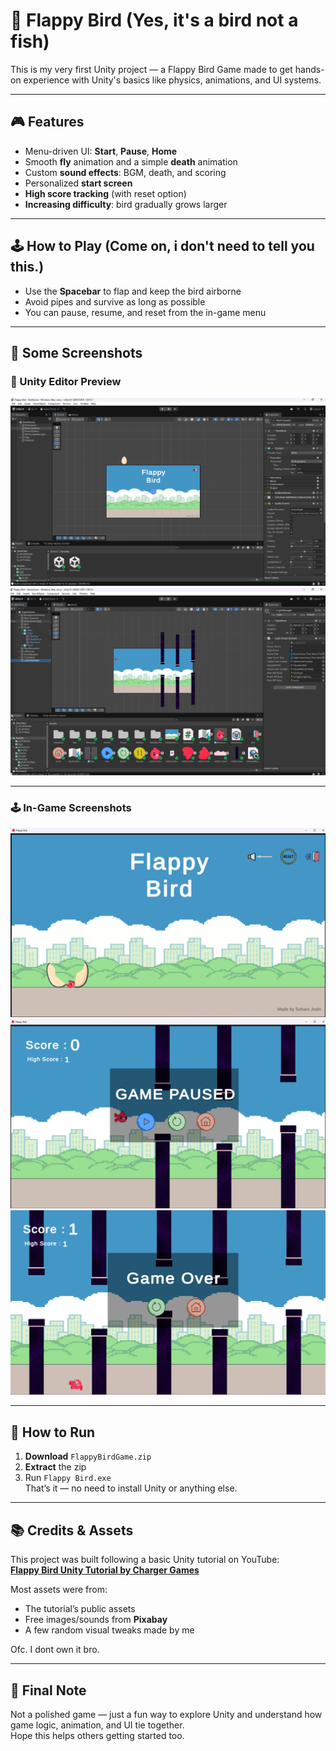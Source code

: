 # 🐤 Flappy Bird (Yes, it's a bird not a fish)

This is my very first Unity project — a Flappy Bird Game made to get hands-on experience with Unity's basics like physics, animations, and UI systems.

---

## 🎮 Features

- Menu-driven UI: **Start**, **Pause**, **Home**
- Smooth **fly** animation and a simple **death** animation
- Custom **sound effects**: BGM, death, and scoring
- Personalized **start screen**
- **High score tracking** (with reset option)
- **Increasing difficulty**: bird gradually grows larger

---

## 🕹️ How to Play (Come on, i don't need to tell you this.)

- Use the **Spacebar** to flap and keep the bird airborne
- Avoid pipes and survive as long as possible
- You can pause, resume, and reset from the in-game menu

---

## 🧩 Some Screenshots

### 🎨 Unity Editor Preview

![Unity Editor View 1](Assets/public/editor1.png)  
![Unity Editor View 2](Assets/public/editor2.png)

---

### 🕹️ In-Game Screenshots


![Gameplay Start Screen](Assets/public/game%20(1).png)  
![Pause Menu](Assets/public/game%20(2).png)  
![Death Screen](Assets/public/game%20(3).png)  

---

## 🚀 How to Run

1. **Download** `FlappyBirdGame.zip`
2. **Extract** the zip
3. Run `Flappy Bird.exe`  
   That’s it — no need to install Unity or anything else.

---

## 📚 Credits & Assets

This project was built following a basic Unity tutorial on YouTube:  
**[Flappy Bird Unity Tutorial by Charger Games](https://www.youtube.com/watch?v=XtQMytORBmM&t=2490s)**

Most assets were from:
- The tutorial’s public assets
- Free images/sounds from **Pixabay**
- A few random visual tweaks made by me

Ofc. I dont own it bro.

---

## 💬 Final Note

Not a polished game — just a fun way to explore Unity and understand how game logic, animation, and UI tie together.  
Hope this helps others getting started too.


